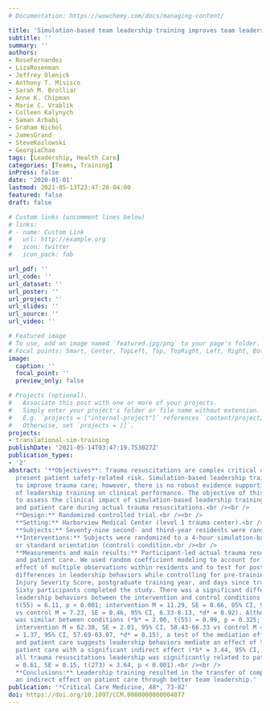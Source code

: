 ```yaml
---
# Documentation: https://wowchemy.com/docs/managing-content/

title: 'Simulation-based team leadership training improves team leadership during actual trauma resuscitations: A randomized controlled trial'
subtitle: ''
summary: ''
authors:
- RoseFernandez
- LizaRosenman
- Jeffrey Olenick
- Anthony T. Misisco
- Sarah M. Brolliar
- Anne K. Chipman
- Marie C. Vrablik
- Colleen Kalynych
- Saman Arbabi
- Graham Nichol
- JamesGrand
- SteveKozlowski
- GeorgiaChao
tags: [Leadership, Health Care]
categories: [Teams, Training]
inPress: false
date: '2020-01-01'
lastmod: 2021-05-13T23:47:20-04:00
featured: false
draft: false

# Custom links (uncomment lines below)
# links:
# - name: Custom Link
#   url: http://example.org
#   icon: twitter
#   icon_pack: fab

url_pdf: ''
url_code: ''
url_dataset: ''
url_poster: ''
url_project: ''
url_slides: ''
url_source: ''
url_video: ''

# Featured image
# To use, add an image named `featured.jpg/png` to your page's folder.
# Focal points: Smart, Center, TopLeft, Top, TopRight, Left, Right, BottomLeft, Bottom, BottomRight.
image:
  caption: ''
  focal_point: ''
  preview_only: false

# Projects (optional).
#   Associate this post with one or more of your projects.
#   Simply enter your project's folder or file name without extension.
#   E.g. `projects = ["internal-project"]` references `content/project/deep-learning/index.md`.
#   Otherwise, set `projects = []`.
projects:
- translational-sim-training
publishDate: '2021-05-14T03:47:19.753027Z'
publication_types:
- '2'
abstract: '**Objectives**: Trauma resuscitations are complex critical care events that
  present patient safety-related risk. Simulation-based leadership training is thought
  to improve trauma care; however, there is no robust evidence supporting the impact
  of leadership training on clinical performance. The objective of this study was
  to assess the clinical impact of simulation-based leadership training on team leadership
  and patient care during actual trauma resuscitations.<br /><br />
  **Design:** Randomized controlled trial.<br /><br />
  **Setting:** Harborview Medical Center (level 1 trauma center).<br /><br />
  **Subjects:** Seventy-nine second- and third-year residents were randomized and 360 resuscitations were analyzed.<br /><br />
  **Interventions:** Subjects were randomized to a 4-hour simulation-based leadership training (intervention)
  or standard orientation (control) condition.<br /><br />
  **Measurements and main results:** Participant-led actual trauma resuscitations were video recorded and coded for leadership behaviors
  and patient care. We used random coefficient modeling to account for the nesting
  effect of multiple observations within residents and to test for post-training group
  differences in leadership behaviors while controlling for pre-training behaviors,
  Injury Severity Score, postgraduate training year, and days since training occurred.
  Sixty participants completed the study. There was a significant difference in post-training
  leadership behaviors between the intervention and control conditions (b<sub>1</sub> = 4.06,
  t(55) = 6.11, p < 0.001; intervention M = 11.29, SE = 0.66, 95% CI, 9.99-12.59
  vs control M = 7.23, SE = 0.46, 95% CI, 6.33-8.13, *d* = 0.92). Although patient care
  was similar between conditions (*b* = 2.00, t(55) = 0.99, p = 0.325; predicted means
  intervention M = 62.38, SE = 2.01, 95% CI, 58.43-66.33 vs control M = 60.38, SE
  = 1.37, 95% CI, 57.69-63.07, *d* = 0.15), a test of the mediation effect between training
  and patient care suggests leadership behaviors mediate an effect of training on
  patient care with a significant indirect effect (*b* = 3.44, 95% CI, 1.43-5.80). Across
  all trauma resuscitations leadership was significantly related to patient care (b<sub>1</sub>
  = 0.61, SE = 0.15, t(273) = 3.64, p < 0.001).<br /><br />
  **Conclusions:** Leadership training resulted in the transfer of complex skills to the clinical environment and may have
  an indirect effect on patient care through better team leadership.'
publication: '*Critical Care Medicine, 48*, 73-82'
doi: https://doi.org/10.1097/CCM.0000000000004077
---
```

